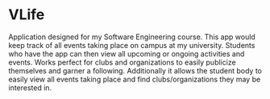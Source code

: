 # VLife
Application designed for my Software Engineering course. 
This app would keep track of all events taking place on campus at my university. Students who have the app can then view all upcoming or ongoing activities and events. Works perfect for clubs and organizations to easily publicize themselves and garner a following. Additionally it allows the student body to easily view all events taking place and find clubs/organizations they may be interested in.
